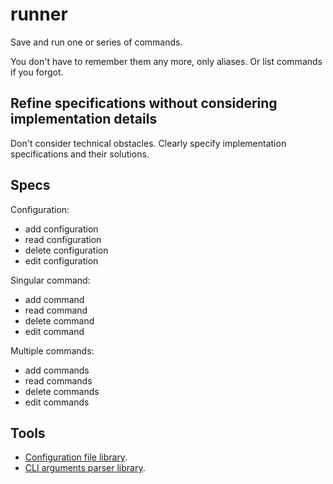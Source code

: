 # runner

Save and run one or series of commands.

You don't have to remember them any more, only aliases. Or list commands if you
forgot.

## Refine specifications without considering implementation details

Don't consider technical obstacles. Clearly specify implementation specifications
and their solutions.

## Specs

Configuration:

- add configuration
- read configuration
- delete configuration
- edit configuration

Singular command:

- add command
- read command
- delete command
- edit command

Multiple commands:

- add commands
- read commands
- delete commands
- edit commands

## Tools

- [Configuration file library](https://github.com/boostorg/property_tree).
- [CLI arguments parser library](https://github.com/boostorg/program_options).
